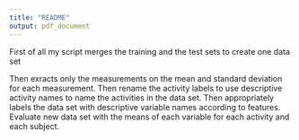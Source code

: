 ```yaml
---
title: "README"
output: pdf_document
---
```

First of all my script merges the training and the test sets to create one data set

Then exracts only the measurements on the mean and standard deviation for each measurement. 
Then rename the activity labels to use descriptive activity names to name the activities in the data set.
Then appropriately labels the data set with descriptive variable names according to features.
Evaluate new data set with the means of each variable for each activity and each subject.
